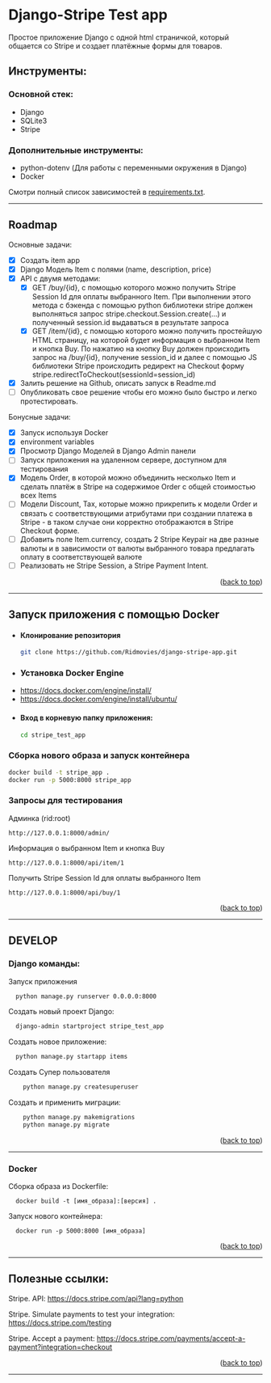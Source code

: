 <a id="readme-top"></a>
# Django-Stripe Test app

Простое приложение Django с одной html страничкой, который общается со Stripe и создает платёжные формы для товаров.

## Инструменты:
### Основной стек:
- Django
- SQLite3
- Stripe


### Дополнительные инструменты:
- python-dotenv (Для работы с переменными окружения в Django)
- Docker

Смотри полный список зависимостей в [requirements.txt](./requirements.txt).

---

## Roadmap
Основные задачи: 
- [x] Создать item app
- [x] Django Модель Item с полями (name, description, price) 
- [x] API с двумя методами:
  - [x] GET /buy/{id}, c помощью которого можно получить Stripe Session Id для оплаты выбранного Item. При выполнении этого метода c бэкенда с помощью python библиотеки stripe должен выполняться запрос stripe.checkout.Session.create(...) и полученный session.id выдаваться в результате запроса
  - [x] GET /item/{id}, c помощью которого можно получить простейшую HTML страницу, на которой будет информация о выбранном Item и кнопка Buy. По нажатию на кнопку Buy должен происходить запрос на /buy/{id}, получение session_id и далее  с помощью JS библиотеки Stripe происходить редирект на Checkout форму stripe.redirectToCheckout(sessionId=session_id)
- [x] Залить решение на Github, описать запуск в Readme.md
- [ ] Опубликовать свое решение чтобы его можно было быстро и легко протестировать. 

Бонусные задачи: 
- [x] Запуск используя Docker
- [x] environment variables
- [x] Просмотр Django Моделей в Django Admin панели 
- [ ] Запуск приложения на удаленном сервере, доступном для тестирования
- [x] Модель Order, в которой можно объединить несколько Item и сделать платёж в Stripe на содержимое Order c общей стоимостью всех Items
- [ ] Модели Discount, Tax, которые можно прикрепить к модели Order и связать с соответствующими атрибутами при создании платежа в Stripe - в таком случае они корректно отображаются в Stripe Checkout форме. 
- [ ] Добавить поле Item.currency, создать 2 Stripe Keypair на две разные валюты и в зависимости от валюты выбранного товара предлагать оплату в соответствующей валюте
- [ ] Реализовать не Stripe Session, а Stripe Payment Intent.

<p align="right">(<a href="#readme-top">back to top</a>)</p>

---

## Запуск приложения c помощью Docker

*  #### Клонирование репозитория
   ```bash
   git clone https://github.com/Ridmovies/django-stripe-app.git
   ```
  
* ### Установка Docker Engine
- https://docs.docker.com/engine/install/
- https://docs.docker.com/engine/install/ubuntu/

* #### Вход в корневую папку приложения:
    ```bash
   cd stripe_test_app
    ```

### Сборка нового образа и запуск контейнера
```bash
docker build -t stripe_app .
docker run -p 5000:8000 stripe_app
```

### Запросы для тестирования
Админка (rid:root)
```
http://127.0.0.1:8000/admin/
```

Информация о выбранном Item и кнопка Buy
```
http://127.0.0.1:8000/api/item/1
```

Получить Stripe Session Id для оплаты выбранного Item
```
http://127.0.0.1:8000/api/buy/1
```

<p align="right">(<a href="#readme-top">back to top</a>)</p>

___



## DEVELOP
### Django команды:
Запуск приложения
```bash
  python manage.py runserver 0.0.0.0:8000
```

Создать новый проект Django:
```bash
  django-admin startproject stripe_test_app
```

Создать новое приложение:
```bash
  python manage.py startapp items
```

Создать Супер пользователя
```bash
    python manage.py createsuperuser
```

Создать и применить миграции:
```bash
    python manage.py makemigrations
    python manage.py migrate
```

<p align="right">(<a href="#readme-top">back to top</a>)</p>

---

### Docker

Сборка образа из Dockerfile:
```
  docker build -t [имя_образа]:[версия] .
```


Запуск нового контейнера:
```
  docker run -p 5000:8000 [имя_образа]
```

<p align="right">(<a href="#readme-top">back to top</a>)</p>

---



## Полезные ссылки:
Stripe. API:
https://docs.stripe.com/api?lang=python

Stripe. Simulate payments to test your integration:
https://docs.stripe.com/testing

Stripe. Accept a payment: 
https://docs.stripe.com/payments/accept-a-payment?integration=checkout


<p align="right">(<a href="#readme-top">back to top</a>)</p>

---